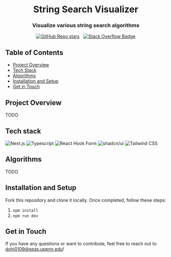 <h1 align="center">String Search Visualizer</h1>
<div align="center">
  <h3>Visualize various string search algorithms</h3>
</div>
<div align="center">

<a href="">[![GitHub Repo stars](https://img.shields.io/github/stars/jihundoh0109/string-search-visualizer?logo=github&color=green)](https://github.com/jihundoh0109/string-search-visualizer)</a>
&nbsp;
<a href="">[![Stack Overflow Badge](https://img.shields.io/badge/tweet-%2523F7DF1E?style=social&logo=twitter&logoColor=%231D9BF0&color=blue)](https://twitter.com/intent/tweet?text=&url=https%3A%2F%2Fgithub.com%2Fjihundoh0109%2Fstring-search-visualizer)</a>

</div>

## Table of Contents

- [Project Overview](#project-overview)
- [Tech Stack](#tech-stack)
- [Algorithms](#algorithms)
- [Installation and Setup](#installation-and-setup)
- [Get in Touch](#get-in-touch)

## Project Overview

TODO

## Tech stack

<p>
  <img alt="Next.js" src="https://img.shields.io/badge/Next.JS-%23121011?style=for-the-badge&logo=next.js&logoColor=white">
  <img alt="Typescript" src="https://img.shields.io/badge/Typescript-%230099cc?style=for-the-badge&logo=typescript&logoColor=white">
  <img alt="React Hook Form" src="https://img.shields.io/badge/react--hook--form-%23EC5990?style=for-the-badge&logo=reacthookform&logoColor=white">
  <img alt="shadcn/ui" src="https://img.shields.io/badge/shadcn/ui-%23121011?style=for-the-badge&logo=shadcn/ui&logoColor=white">
  <img alt="Tailwind CSS" src="https://img.shields.io/badge/Tailwind_CSS-%2306B6D4?style=for-the-badge&logo=tailwindcss&logoColor=white">
</p>


## Algorithms
TODO 

## Installation and Setup 

Fork this repository and clone it locally. Once completed, follow these steps:

1. `npm install`
2. `npm run dev`

## Get in Touch

If you have any questions or want to contribute, feel free to reach out to dohj0109@seas.upenn.edu!
